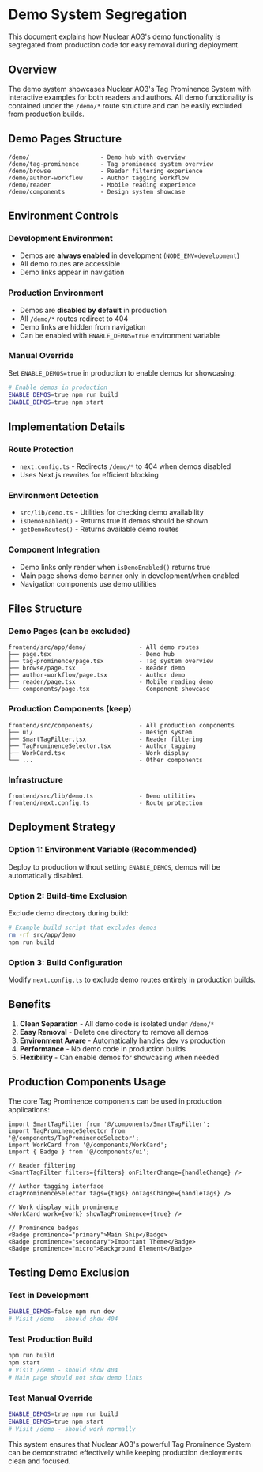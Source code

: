 # Demo System Segregation

This document explains how Nuclear AO3's demo functionality is segregated from production code for easy removal during deployment.

## Overview

The demo system showcases Nuclear AO3's Tag Prominence System with interactive examples for both readers and authors. All demo functionality is contained under the `/demo/*` route structure and can be easily excluded from production builds.

## Demo Pages Structure

```
/demo/                    - Demo hub with overview
/demo/tag-prominence      - Tag prominence system overview
/demo/browse              - Reader filtering experience
/demo/author-workflow     - Author tagging workflow
/demo/reader              - Mobile reading experience
/demo/components          - Design system showcase
```

## Environment Controls

### Development Environment
- Demos are **always enabled** in development (`NODE_ENV=development`)
- All demo routes are accessible
- Demo links appear in navigation

### Production Environment
- Demos are **disabled by default** in production
- All `/demo/*` routes redirect to 404
- Demo links are hidden from navigation
- Can be enabled with `ENABLE_DEMOS=true` environment variable

### Manual Override
Set `ENABLE_DEMOS=true` in production to enable demos for showcasing:

```bash
# Enable demos in production
ENABLE_DEMOS=true npm run build
ENABLE_DEMOS=true npm start
```

## Implementation Details

### Route Protection
- `next.config.ts` - Redirects `/demo/*` to 404 when demos disabled
- Uses Next.js rewrites for efficient blocking

### Environment Detection
- `src/lib/demo.ts` - Utilities for checking demo availability
- `isDemoEnabled()` - Returns true if demos should be shown
- `getDemoRoutes()` - Returns available demo routes

### Component Integration
- Demo links only render when `isDemoEnabled()` returns true
- Main page shows demo banner only in development/when enabled
- Navigation components use demo utilities

## Files Structure

### Demo Pages (can be excluded)
```
frontend/src/app/demo/               - All demo routes
├── page.tsx                         - Demo hub
├── tag-prominence/page.tsx          - Tag system overview
├── browse/page.tsx                  - Reader demo
├── author-workflow/page.tsx         - Author demo
├── reader/page.tsx                  - Mobile reading demo
└── components/page.tsx              - Component showcase
```

### Production Components (keep)
```
frontend/src/components/             - All production components
├── ui/                              - Design system
├── SmartTagFilter.tsx               - Reader filtering
├── TagProminenceSelector.tsx        - Author tagging
├── WorkCard.tsx                     - Work display
└── ...                              - Other components
```

### Infrastructure
```
frontend/src/lib/demo.ts             - Demo utilities
frontend/next.config.ts              - Route protection
```

## Deployment Strategy

### Option 1: Environment Variable (Recommended)
Deploy to production without setting `ENABLE_DEMOS`, demos will be automatically disabled.

### Option 2: Build-time Exclusion
Exclude demo directory during build:
```bash
# Example build script that excludes demos
rm -rf src/app/demo
npm run build
```

### Option 3: Build Configuration
Modify `next.config.ts` to exclude demo routes entirely in production builds.

## Benefits

1. **Clean Separation** - All demo code is isolated under `/demo/*`
2. **Easy Removal** - Delete one directory to remove all demos
3. **Environment Aware** - Automatically handles dev vs production
4. **Performance** - No demo code in production builds
5. **Flexibility** - Can enable demos for showcasing when needed

## Production Components Usage

The core Tag Prominence components can be used in production applications:

```tsx
import SmartTagFilter from '@/components/SmartTagFilter';
import TagProminenceSelector from '@/components/TagProminenceSelector';
import WorkCard from '@/components/WorkCard';
import { Badge } from '@/components/ui';

// Reader filtering
<SmartTagFilter filters={filters} onFilterChange={handleChange} />

// Author tagging interface
<TagProminenceSelector tags={tags} onTagsChange={handleTags} />

// Work display with prominence
<WorkCard work={work} showTagProminence={true} />

// Prominence badges
<Badge prominence="primary">Main Ship</Badge>
<Badge prominence="secondary">Important Theme</Badge>
<Badge prominence="micro">Background Element</Badge>
```

## Testing Demo Exclusion

### Test in Development
```bash
ENABLE_DEMOS=false npm run dev
# Visit /demo - should show 404
```

### Test Production Build
```bash
npm run build
npm start
# Visit /demo - should show 404
# Main page should not show demo links
```

### Test Manual Override
```bash
ENABLE_DEMOS=true npm run build
ENABLE_DEMOS=true npm start
# Visit /demo - should work normally
```

This system ensures that Nuclear AO3's powerful Tag Prominence System can be demonstrated effectively while keeping production deployments clean and focused.